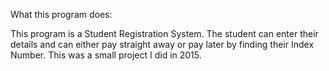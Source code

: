 What this program does:

This program is a Student Registration System. The student can enter their details and can either pay straight away or pay later by finding their Index Number. This was a small project I did in 2015.
